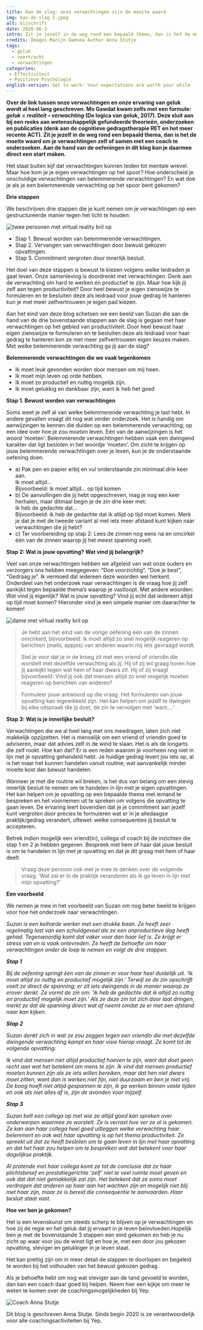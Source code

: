 ```yaml
---
title: Aan de slag: onze verwachtingen zijn de moeite waard
img: Aan-de-slag-1.jpeg
alt: bijschrift
date: 2020-06-3
intro: Zit je jezelf in de weg rond een bepaald thema, dan is het de moeite waard om je verwachtingen zelf of samen met een coach te onderzoeken. Aan de hand van de oefeningen in dit blog kun je daarmee direct een start maken.
credits: Images Marijn Damsma Author Anna Stutje
tags: 
  - geluk
  - veerkracht
  - verwachtingen
categories:
 - Effectiviteit
 - Positieve Psychologie
english-version: Get to work: Your expectations are worth your while
---
```


**Over de link tussen onze verwachtingen en onze ervaring van geluk wordt al heel lang geschreven. Mo Gawdat kwam zelfs met een formule: _geluk = realiteit – verwachting_ (De logica van geluk, 2017). Deze sluit aan bij een reeks aan wetenschappelijk gefundeerde theorieën, onderzoeken en publicaties (denk aan de cognitieve gedragstherapie RET en het meer recente ACT). Zit je jezelf in de weg rond een bepaald thema, dan is het de moeite waard om je verwachtingen zelf of samen met een coach te onderzoeken. Aan de hand van de oefeningen in dit blog kun je daarmee direct een start maken.**

Het staat buiten kijf dat verwachtingen kunnen leiden tot mentale wrevel. Maar hoe kom je je eigen verwachtingen op het spoor? Hoe onderscheid je onschuldige verwachtingen van belemmerende verwachtingen? En wat doe je als je een belemmerende verwachting op het spoor bent gekomen?

**Drie stappen**

We beschrijven drie stappen die je kunt nemen om je verwachtingen op een gestructureerde manier tegen het licht te houden:

![twee personen met virtual reality bril op](aan-de-slag-2.jpg)

*   Stap 1. Bewust worden van belemmerende verwachtingen.
*   Stap 2. Vervangen van verwachtingen door bewust gekozen opvattingen.
*   Stap 3. Commitment vergroten door innerlijk besluit.

Het doel van deze stappen is bewust te kiezen volgens welke leidraden je gaat leven. Onze samenleving is doordrenkt met verwachtingen. Denk aan de verwachting om hard te werken en productief te zijn. Maar hoe kijk jij zelf aan tegen productiviteit? Door heel bewust je eigen zienswijze te formuleren en te besluiten deze als leidraad voor jouw gedrag te hanteren kun je met meer zelfvertrouwen je eigen pad kiezen.

Aan het eind van deze blog schetsen we een beeld van Suzan die aan de hand van de drie bovenstaande stappen aan de slag is gegaan met haar verwachtingen op het gebied van productiviteit. Door heel bewust haar eigen zienswijze te formuleren en te besluiten deze als leidraad voor haar gedrag te hanteren kon ze met meer zelfvertrouwen eigen keuzes maken. Met welke belemmerende verwachting ga jij aan de slag?

**Belemmerende verwachtingen die we vaak tegenkomen**

*   Ik moet leuk gevonden worden door mensen om mij heen.
*   Ik moet mijn leven op orde hebben.
*   Ik moet zo productief en nuttig mogelijk zijn.
*   Ik moet gelukkig en dankbaar zijn, want ik heb het goed

**Stap 1. Bewust worden van verwachtingen**



Soms weet je zelf al van welke belemmerende verwachting je last hebt. In andere gevallen vraagt dit nog wat verder onderzoek. Het is handig om aanwijzingen te kennen die duiden op een belemmerende verwachting; op een idee over hoe je zou _moeten_ leven. Eén van de aanwijzingen is het woord ‘moeten’. Belemmerende verwachtingen hebben vaak een dwingend karakter dat ligt besloten in het woordje ‘moeten’. Om zicht te krijgen op jouw belemmerende verwachtingen over je leven, kun je de onderstaande oefening doen.

*   a) Pak pen en papier erbij en vul onderstaande zin minimaal drie keer aan.  
    Ik moet altijd…  
    Bijvoorbeeld: ik moet altijd… op tijd komen
*   b) De aanvullingen die jij hebt opgeschreven, mag je nog een keer herhalen, maar ditmaal begin je de zin drie keer met:  
    Ik heb de gedachte dat…  
    Bijvoorbeeld: ik heb de gedachte dat ik altijd op tijd moet komen. Merk je dat je met de tweede variant al met iets meer afstand kunt kijken naar verwachtingen die jij hebt?
*   c) Ter voorbereiding op stap 2: Lees de zinnen nog eens na en omcirkel één van de zinnen waarop jij het meest spanning voelt.

**Stap 2: Wat is jouw opvatting? Wat vind jij belangrijk?**

Veel van onze verwachtingen hebben we afgeleid van wat onze ouders en verzorgers ons hebben meegegeven: “Doe voorzichtig”, “Doe je best”, “Gedraag je”. Ik vermoed dat iedereen deze woorden wel herkent. Onderdeel van het onderzoek naar verwachtingen is de vraag hoe jij zelf aankijkt tegen bepaalde thema’s waarop je vastloopt. Met andere woorden: Wat vind jij eigenlijk? Wat is jouw opvatting? Vind jij echt dat iedereen altijd op tijd moet komen? Hieronder vind je een simpele manier om daarachter te komen!

![dame met virtual reality bril op](aan-de-slag-1.jpeg)

> Je hebt aan het eind van de vorige oefening één van de zinnen omcirkeld, bijvoorbeeld: ik moet altijd zo snel mogelijk reageren op berichten (mails, appjes) van anderen waarin mij iets gevraagd wordt.
> 
> Stel je voor dat je in de kroeg zit met een vriend of vriendin die worstelt met dezelfde verwachting als jij. Hij of zij wil graag horen hoe jij aankijkt tegen wat hem of haar dwars zit. Hij of zij vraagt bijvoorbeeld: Vind jij ook dat mensen altijd zo snel mogelijk moeten reageren op berichten van anderen?
> 
> Formuleer jouw antwoord op die vraag. Het formuleren van jouw opvatting kan ingewikkeld zijn. Het kan helpen om jezelf te dwingen bij elke uitspraak die jij doet, de zin te vervolgen met ‘want….’

**Stap 3: Wat is je innerlijke besluit?**

Verwachtingen die we al heel lang met ons meedragen, laten zich niet makkelijk opzijzetten. Het is menselijk om een vriend of vriendin goed te adviseren, maar dat advies zelf in de wind te slaan. Het is als de longarts die zelf rookt. Hoe kan dat? Er is een reden waarom je voorheen nog niet in lijn met je opvatting gehandeld hebt. Je huidige gedrag levert jou iets op, al is het maar het kunnen handelen vanuit routine, wat aanvankelijk minder moeite kost dan bewust handelen.

Wanneer je met die routine wil breken, is het dus van belang om een stevig innerlijk besluit te nemen om te handelen in lijn met je eigen opvattingen. Het kan helpen om je opvatting op een bepaalde thema met iemand te bespreken en het voornemen uit te spreken om volgens die opvatting te gaan leven. De ervaring leert bovendien dat je je commitment aan jezelf kunt vergroten door precies te formuleren wat er in je alledaagse praktijk/gedrag verandert, oftewel: welke consequenties jij besluit te accepteren.

Betrek indien mogelijk een vriend(in), collega of coach bij de inzichten die stap 1 en 2 je hebben gegeven. Bespreek met hem of haar dat jouw besluit is om te handelen in lijn met je opvatting en dat je dit graag met hem of haar deelt.

> Vraag deze persoon ook met je mee te denken over de volgende vraag: ‘Wat zal er in de praktijk veranderen als ik ga leven in lijn met mijn opvatting?’


**Een voorbeeld**

We nemen je mee in het voorbeeld van Suzan om nog beter beeld te krijgen voor hoe het onderzoek naar verwachtingen.

_Suzan is een keiharde werker met een drukke baan. Ze heeft zeer regelmatig last van een schuldgevoel als ze een onproductieve dag heeft gehad. Tegenwoordig komt dat vaker voor dan haar lief is. Ze krijgt er stress van en is vaak ontevreden. Ze heeft de behoefte om haar verwachtingen onder de loep te nemen en volgt de drie stappen._

**_Stap 1_**

_Bij de oefening springt één van de zinnen er voor haar heel duidelijk uit. ‘Ik moet altijd zo nuttig en productief mogelijk zijn.’ Terwijl ze de zin opschrijft voelt ze direct de spanning; er zit iets dwingends in de manier waarop ze erover denkt. Ze vormt de zin om: ‘ik heb de gedachte dat ik altijd zo nuttig en productief mogelijk moet zijn.’ Als ze deze zin tot zich door laat dringen, merkt ze dat de spanning direct wat af neemt omdat ze er met een afstand naar kan kijken._

**_Stap 2_**

_Suzan denkt zich in wat ze zou zeggen tegen een vriendin die met dezelfde dwingende verwachting kampt en haar visie hierop vraagt. Ze komt tot de volgende opvatting:_

_Ik vind dat mensen niet altijd productief hoeven te zijn, want dat doet geen recht aan wat het betekent om mens te zijn. Ik vind dat mensen productief moeten kunnen zijn als ze iets willen bereiken, maar dat hen niet dwars moet zitten, want dan is werken niet fijn, niet duurzaam en ben je niet vrij. De boog hoeft niet altijd gespannen te zijn, ik ga werken binnen vaste tijden en ook als niet alles af is, zijn de avonden voor mijzelf._

**_Stap 3_**

_Suzan belt een collega op met wie ze altijd goed kan spreken over onderwerpen waarmee ze worstelt. Ze is verrast hoe ver ze al is gekomen. Ze kan aan haar collega heel goed uitleggen welke verwachting haar belemmert en ook wat haar opvatting is op het thema productiviteit. Ze spreekt uit dat ze heeft besloten om te gaan leven in lijn met haar opvatting en dat het haar zou helpen om te bespreken wat dat betekent voor haar dagelijkse praktijk._

_Al pratende met haar collega komt ze tot de conclusie dat ze haar plichtsbesef en prestatiegerichte ‘zelf’ niet te veel ruimte moet geven en ook dat dat niet gemakkelijk zal zijn. Het betekent dat ze soms moet verdragen dat anderen op haar aan het wachten zijn en mogelijk niet blij met haar zijn, maar ze is bereid die consequentie te aanvaarden. Haar besluit staat vast._

**Hoe ver ben je gekomen?**

Het is een levenskunst om steeds scherp te blijven op je verwachtingen en hoe zij de regie en het geluk dat jij ervaart in je leven beïnvloeden.Hopelijk ben je met de bovenstaande 3 stappen een eind gekomen en heb je nu zicht op waar voor jou de winst ligt en hoe je, met een door jou gekozen opvatting, steviger en gelukkiger in je leven staat.

Het kan prettig zijn om in meer detail de stappen te doorlopen en begeleid te worden bij het volhouden van het bewust gekozen gedrag. 

Als je behoefte hebt om nog wat steviger aan de tand gevoeld te worden, dan kan een coach daar goed bij helpen. Neem hier een kijkje om meer te weten te komen over de coachingsmogelijkheden bij Yep. 

![Coach Anna Stutje](aan-de-slag-3.jpg)

Dit blog is geschreven Anna Stutje. Sinds begin 2020 is ze verantwoordelijk voor alle coachingsactiviteiten bij Yep.